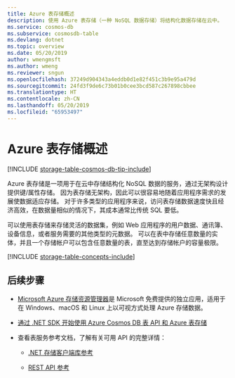 ```yaml
---
title: Azure 表存储概述
description: 使用 Azure 表存储（一种 NoSQL 数据存储）将结构化数据存储在云中。
ms.service: cosmos-db
ms.subservice: cosmosdb-table
ms.devlang: dotnet
ms.topic: overview
ms.date: 05/20/2019
author: wmengmsft
ms.author: wmeng
ms.reviewer: sngun
ms.openlocfilehash: 37249d904343a4eddb0d1e82f451c3b9e95a479d
ms.sourcegitcommit: 24fd3f9de6c73b01b0cee3bcd587c267898cbbee
ms.translationtype: HT
ms.contentlocale: zh-CN
ms.lasthandoff: 05/20/2019
ms.locfileid: "65953497"
---
```

# <a name="azure-table-storage-overview"></a>Azure 表存储概述

[!INCLUDE [storage-table-cosmos-db-tip-include](../../includes/storage-table-cosmos-db-tip-include.md)]

Azure 表存储是一项用于在云中存储结构化 NoSQL 数据的服务，通过无架构设计提供键/属性存储。 因为表存储无架构，因此可以很容易地随着应用程序需求的发展使数据适应存储。 对于许多类型的应用程序来说，访问表存储数据速度快且经济高效，在数据量相似的情况下，其成本通常比传统 SQL 要低。

可以使用表存储来存储灵活的数据集，例如 Web 应用程序的用户数据、通讯簿、设备信息，或者服务需要的其他类型的元数据。 可以在表中存储任意数量的实体，并且一个存储帐户可以包含任意数量的表，直至达到存储帐户的容量极限。

[!INCLUDE [storage-table-concepts-include](../../includes/storage-table-concepts-include.md)]

## <a name="next-steps"></a>后续步骤

* [Microsoft Azure 存储资源管理器](../vs-azure-tools-storage-manage-with-storage-explorer.md)是 Microsoft 免费提供的独立应用，适用于在 Windows、macOS 和 Linux 上以可视方式处理 Azure 存储数据。

* [通过 .NET SDK 开始使用 Azure Cosmos DB 表 API 和 Azure 表存储](table-storage-how-to-use-dotnet.md)

* 查看表服务参考文档，了解有关可用 API 的完整详情：

    * [.NET 存储客户端库参考](https://go.microsoft.com/fwlink/?LinkID=390731&clcid=0x409)

    * [REST API 参考](https://msdn.microsoft.com/library/azure/dd179355)
